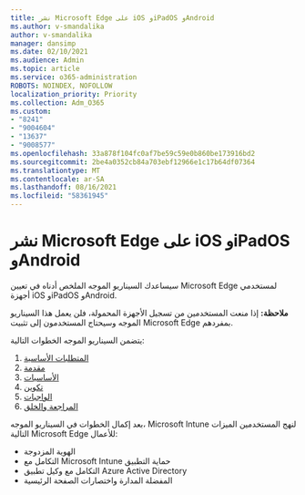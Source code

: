 ```yaml
---
title: نشر Microsoft Edge على iOS وiPadOS وAndroid
ms.author: v-smandalika
author: v-smandalika
manager: dansimp
ms.date: 02/10/2021
ms.audience: Admin
ms.topic: article
ms.service: o365-administration
ROBOTS: NOINDEX, NOFOLLOW
localization_priority: Priority
ms.collection: Adm_O365
ms.custom:
- "8241"
- "9004604"
- "13637"
- "9008577"
ms.openlocfilehash: 33a878f104fc0af7be59c59e0b860be173916bd2
ms.sourcegitcommit: 2be4a0352cb84a703ebf12966e1c17b64df07364
ms.translationtype: MT
ms.contentlocale: ar-SA
ms.lasthandoff: 08/16/2021
ms.locfileid: "58361945"
---
```

# <a name="deploy-microsoft-edge-to-ios-ipados-and-android"></a>نشر Microsoft Edge على iOS وiPadOS وAndroid

سيساعدك السيناريو الموجه الملخص أدناه في تعيين Microsoft Edge لمستخدمي أجهزة iOS وiPadOS وAndroid.

**ملاحظة:** إذا منعت المستخدمين من تسجيل الأجهزة المحمولة، فلن يعمل هذا السيناريو الموجه وسيحتاج المستخدمون إلى تثبيت Microsoft Edge بمفردهم.

يتضمن السيناريو الموجه الخطوات التالية:

1. [المتطلبات الأساسية](https://docs.microsoft.com/mem/intune/fundamentals/guided-scenarios-edge#prerequisites)
2. [مقدمة](https://docs.microsoft.com/mem/intune/fundamentals/guided-scenarios-edge#step-1---introduction)
3. [الأساسيات](https://docs.microsoft.com/mem/intune/fundamentals/guided-scenarios-edge#step-2---basics)
4. [تكوين](https://docs.microsoft.com/mem/intune/fundamentals/guided-scenarios-edge#step-3---configuration)
5. [الواجبات](https://docs.microsoft.com/mem/intune/fundamentals/guided-scenarios-edge#step-4---assignments)
6. [المراجعة والخلق](https://docs.microsoft.com/mem/intune/fundamentals/guided-scenarios-edge#step-5---review--create)

بعد إكمال الخطوات في السيناريو الموجه، Microsoft Intune لنهج المستخدمين الميزات التالية Microsoft Edge للأعمال:

- الهوية المزدوجة
- التكامل مع Microsoft Intune حماية التطبيق
- التكامل مع وكيل تطبيق Azure Active Directory
- المفضلة المدارة واختصارات الصفحة الرئيسية
